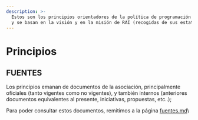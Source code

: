 ```yaml
---
description: >-
  Estos son los principios orientadores de la política de programación cultural,
  y se basan en la visión y en la misión de RAI (recogidas de sus estatutos).
---
```


# Principios

## FUENTES

Los principios emanan de documentos de la asociación, principalmente oficiales (tanto vigentes como no vigentes), y también internos (anteriores documentos equivalentes al presente, iniciativas, propuestas, etc..);

Para poder consultar estos documentos, remitimos a la página [fuentes.md](fuentes.md "mention")\


